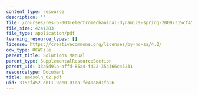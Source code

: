 ```yaml
---
content_type: resource
description: ''
file: /courses/res-6-003-electromechanical-dynamics-spring-2009/315cf452db119ee001eafe40a8d1fa26_emdsoln_02.pdf
file_size: 4241283
file_type: application/pdf
learning_resource_types: []
license: https://creativecommons.org/licenses/by-nc-sa/4.0/
ocw_type: OCWFile
parent_title: Solutions Manual
parent_type: SupplementalResourceSection
parent_uid: 33a5d91a-affd-85a4-f422-354366c45231
resourcetype: Document
title: emdsoln_02.pdf
uid: 315cf452-db11-9ee0-01ea-fe40a8d1fa26
---
```

